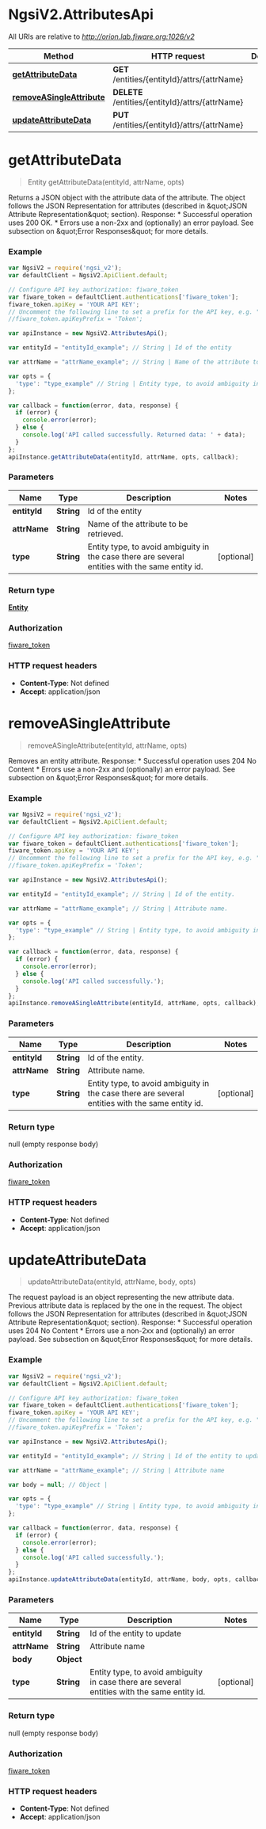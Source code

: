 # NgsiV2.AttributesApi

All URIs are relative to *http://orion.lab.fiware.org:1026/v2*

Method | HTTP request | Description
------------- | ------------- | -------------
[**getAttributeData**](AttributesApi.md#getAttributeData) | **GET** /entities/{entityId}/attrs/{attrName} | 
[**removeASingleAttribute**](AttributesApi.md#removeASingleAttribute) | **DELETE** /entities/{entityId}/attrs/{attrName} | 
[**updateAttributeData**](AttributesApi.md#updateAttributeData) | **PUT** /entities/{entityId}/attrs/{attrName} | 


<a name="getAttributeData"></a>
# **getAttributeData**
> Entity getAttributeData(entityId, attrName, opts)



Returns a JSON object with the attribute data of the attribute. The object follows the JSON Representation for attributes (described in \&quot;JSON Attribute Representation\&quot; section). Response: * Successful operation uses 200 OK. * Errors use a non-2xx and (optionally) an error payload. See subsection on \&quot;Error Responses\&quot; for   more details.

### Example
```javascript
var NgsiV2 = require('ngsi_v2');
var defaultClient = NgsiV2.ApiClient.default;

// Configure API key authorization: fiware_token
var fiware_token = defaultClient.authentications['fiware_token'];
fiware_token.apiKey = 'YOUR API KEY';
// Uncomment the following line to set a prefix for the API key, e.g. "Token" (defaults to null)
//fiware_token.apiKeyPrefix = 'Token';

var apiInstance = new NgsiV2.AttributesApi();

var entityId = "entityId_example"; // String | Id of the entity

var attrName = "attrName_example"; // String | Name of the attribute to be retrieved.

var opts = { 
  'type': "type_example" // String | Entity type, to avoid ambiguity in the case there are several entities with the same entity id.
};

var callback = function(error, data, response) {
  if (error) {
    console.error(error);
  } else {
    console.log('API called successfully. Returned data: ' + data);
  }
};
apiInstance.getAttributeData(entityId, attrName, opts, callback);
```

### Parameters

Name | Type | Description  | Notes
------------- | ------------- | ------------- | -------------
 **entityId** | **String**| Id of the entity | 
 **attrName** | **String**| Name of the attribute to be retrieved. | 
 **type** | **String**| Entity type, to avoid ambiguity in the case there are several entities with the same entity id. | [optional] 

### Return type

[**Entity**](Entity.md)

### Authorization

[fiware_token](../README.md#fiware_token)

### HTTP request headers

 - **Content-Type**: Not defined
 - **Accept**: application/json

<a name="removeASingleAttribute"></a>
# **removeASingleAttribute**
> removeASingleAttribute(entityId, attrName, opts)



Removes an entity attribute. Response: * Successful operation uses 204 No Content * Errors use a non-2xx and (optionally) an error payload. See subsection on \&quot;Error Responses\&quot; for   more details.

### Example
```javascript
var NgsiV2 = require('ngsi_v2');
var defaultClient = NgsiV2.ApiClient.default;

// Configure API key authorization: fiware_token
var fiware_token = defaultClient.authentications['fiware_token'];
fiware_token.apiKey = 'YOUR API KEY';
// Uncomment the following line to set a prefix for the API key, e.g. "Token" (defaults to null)
//fiware_token.apiKeyPrefix = 'Token';

var apiInstance = new NgsiV2.AttributesApi();

var entityId = "entityId_example"; // String | Id of the entity.

var attrName = "attrName_example"; // String | Attribute name.

var opts = { 
  'type': "type_example" // String | Entity type, to avoid ambiguity in the case there are several entities with the same entity id.
};

var callback = function(error, data, response) {
  if (error) {
    console.error(error);
  } else {
    console.log('API called successfully.');
  }
};
apiInstance.removeASingleAttribute(entityId, attrName, opts, callback);
```

### Parameters

Name | Type | Description  | Notes
------------- | ------------- | ------------- | -------------
 **entityId** | **String**| Id of the entity. | 
 **attrName** | **String**| Attribute name. | 
 **type** | **String**| Entity type, to avoid ambiguity in the case there are several entities with the same entity id. | [optional] 

### Return type

null (empty response body)

### Authorization

[fiware_token](../README.md#fiware_token)

### HTTP request headers

 - **Content-Type**: Not defined
 - **Accept**: application/json

<a name="updateAttributeData"></a>
# **updateAttributeData**
> updateAttributeData(entityId, attrName, body, opts)



The request payload is an object representing the new attribute data. Previous attribute data is replaced by the one in the request. The object follows the JSON Representation for attributes (described in \&quot;JSON Attribute Representation\&quot; section). Response: * Successful operation uses 204 No Content * Errors use a non-2xx and (optionally) an error payload. See subsection on \&quot;Error Responses\&quot; for   more details.

### Example
```javascript
var NgsiV2 = require('ngsi_v2');
var defaultClient = NgsiV2.ApiClient.default;

// Configure API key authorization: fiware_token
var fiware_token = defaultClient.authentications['fiware_token'];
fiware_token.apiKey = 'YOUR API KEY';
// Uncomment the following line to set a prefix for the API key, e.g. "Token" (defaults to null)
//fiware_token.apiKeyPrefix = 'Token';

var apiInstance = new NgsiV2.AttributesApi();

var entityId = "entityId_example"; // String | Id of the entity to update

var attrName = "attrName_example"; // String | Attribute name

var body = null; // Object | 

var opts = { 
  'type': "type_example" // String | Entity type, to avoid ambiguity in case there are several entities with the same entity id.
};

var callback = function(error, data, response) {
  if (error) {
    console.error(error);
  } else {
    console.log('API called successfully.');
  }
};
apiInstance.updateAttributeData(entityId, attrName, body, opts, callback);
```

### Parameters

Name | Type | Description  | Notes
------------- | ------------- | ------------- | -------------
 **entityId** | **String**| Id of the entity to update | 
 **attrName** | **String**| Attribute name | 
 **body** | **Object**|  | 
 **type** | **String**| Entity type, to avoid ambiguity in case there are several entities with the same entity id. | [optional] 

### Return type

null (empty response body)

### Authorization

[fiware_token](../README.md#fiware_token)

### HTTP request headers

 - **Content-Type**: Not defined
 - **Accept**: application/json

